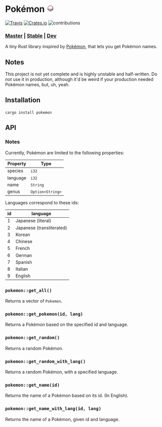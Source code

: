 # Pokémon ![premierball](media/premier.png)

[![Travis](https://img.shields.io/travis/EmmaRamirez/pokemon.svg?style=flat-square)]()
[![Crates.io](https://img.shields.io/crates/v/pokemon.svg?style=flat-square)]()
![contributions](https://img.shields.io/badge/contributions-welcome-brightgreen.svg?style=flat-square)

### [Master](https://github.com/EmmaRamirez/pokemon/tree/master) | [Stable](https://github.com/EmmaRamirez/pokemon/tree/stable) | [Dev](https://github.com/EmmaRamirez/pokemon/tree/master)

A tiny Rust library inspired by [Pokémon](https://github.com/sindresorhus/pokemon), that lets you get Pokémon names.

## Notes

This project is not yet complete and is highly unstable and half-written. Do *not* use it in production, although it'd be weird if your production needed Pokémon names, but, uh, yeah.

## Installation

`cargo install pokemon`


## API

### Notes

Currently, Pokémon are limited to the following properties:


| Property | Type           |
|----------|----------------|
| species  | `i32`           |
| language | `i32`          |
| name     | `String`         |
| genus    | `Option<String>` |

Languages correspond to these ids:

| id | language                  |
|----|---------------------------|
| 1  | Japanese (literal)        |
| 2  | Japanese (transliterated) |
| 3  | Korean                    |
| 4  | Chinese                   |
| 5  | French                    |
| 6  | German                    |
| 7  | Spanish                   |
| 8  | Italian                   |
| 9  | English                   |

### `pokemon::get_all()`

Returns a vector of `Pokemon`.

### `pokemon::get_pokemon(id, lang)`

Returns a Pokémon based on the specified id and language.

### `pokemon::get_random()`

Returns a random Pokémon.

### `pokemon::get_random_with_lang()`

Returns a random Pokémon, with a specified language.

### `pokemon::get_name(id)`

Returns the name of a Pokémon based on its id. (In English).

### `pokemon::get_name_with_lang(id, lang)`

Returns the name of a Pokémon, given id and language.
